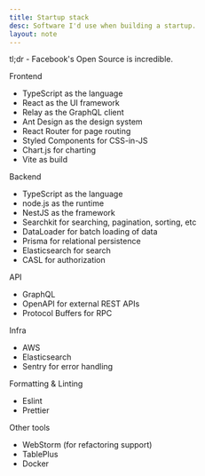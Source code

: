 ```yaml
---
title: Startup stack
desc: Software I'd use when building a startup.
layout: note
---
```


tl;dr - Facebook's Open Source is incredible.

Frontend

- TypeScript as the language
- React as the UI framework
- Relay as the GraphQL client
- Ant Design as the design system
- React Router for page routing
- Styled Components for CSS-in-JS
- Chart.js for charting
- Vite as build

Backend

- TypeScript as the language
- node.js as the runtime
- NestJS as the framework
- Searchkit for searching, pagination, sorting, etc
- DataLoader for batch loading of data
- Prisma for relational persistence
- Elasticsearch for search
- CASL for authorization

API

- GraphQL
- OpenAPI for external REST APIs
- Protocol Buffers for RPC

Infra

- AWS
- Elasticsearch
- Sentry for error handling

Formatting & Linting

- Eslint
- Prettier

Other tools

- WebStorm (for refactoring support)
- TablePlus
- Docker
